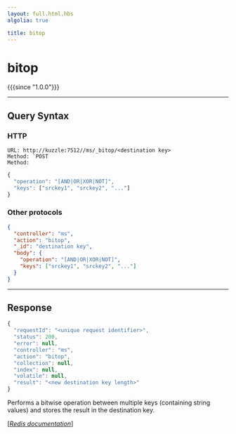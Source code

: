 ```yaml
---
layout: full.html.hbs
algolia: true

title: bitop
---
```


# bitop

{{{since "1.0.0"}}}

---

## Query Syntax

### HTTP

```http
URL: http://kuzzle:7512//ms/_bitop/<destination key>
Method: `POST
Method:  
```

```js
{
  "operation": "[AND|OR|XOR|NOT]",
  "keys": ["srckey1", "srckey2", "..."]
}
```



### Other protocols


```json
{
  "controller": "ms",
  "action": "bitop",
  "_id": "destination key",
  "body": {
    "operation": "[AND|OR|XOR|NOT]",
    "keys": ["srckey1", "srckey2", "..."]
  }
}
```

---

## Response

```javascript
{
  "requestId": "<unique request identifier>",
  "status": 200,
  "error": null,
  "controller": "ms",
  "action": "bitop",
  "collection": null,
  "index": null,
  "volatile": null,
  "result": "<new destination key length>"
}
```

Performs a bitwise operation between multiple keys (containing string values) and stores the result in the destination key.

[[_Redis documentation_]](https://redis.io/commands/bitop)
